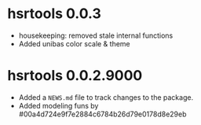 # hsrtools 0.0.3

* housekeeping: removed stale internal functions
* Added unibas color scale & theme


# hsrtools 0.0.2.9000

* Added a `NEWS.md` file to track changes to the package.
* Added modeling funs by #00a4d724e9f7e2884c6784b26d79e0178d8e29eb

